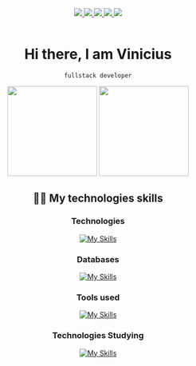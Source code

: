 <div align="center">
  
  <a href="mailto:viniciusumetsu210@gmail.com" target="_blank">
    <img src="https://img.shields.io/badge/Gmail-D14836?style=for-the-badge&logo=gmail&logoColor=white">
  </a>
  <a href="http://api.whatsapp.com/send?phone=5518997119365" target="_blank">
    <img src="https://img.shields.io/badge/WhatsApp-25D366?style=for-the-badge&logo=whatsapp&logoColor=white">
  </a>

  <a href="https://www.linkedin.com/in/viniciushenriquesantos/" target="_blank">
    <img src="https://img.shields.io/badge/linkedin-%230077B5.svg?style=for-the-badge&logo=linkedin&logoColor=white">
  </a>

  <a href="https://www.instagram.com/viniciusumetsu210/" target="_blank">
    <img src="https://img.shields.io/badge/<handle>-%23E4405F.svg?style=for-the-badge&logo=Instagram&logoColor=white">
  </a>
  
  <a href="https://t.me/ViniUme" target="_blank">
    <img src="https://img.shields.io/badge/Telegram-2CA5E0?style=for-the-badge&logo=telegram&logoColor=white">
  </a>
  
</div><br>

<div align="center">

# Hi there, I am Vinicius
    fullstack developer

  <img height="180em" src="https://github-readme-stats.vercel.app/api?username=ViniUme&show_icons=true&theme=dracula&include_all_commits=true&count_private=true"/>
  <img height="180em" src="https://github-readme-stats.vercel.app/api/top-langs/?username=ViniUme&layout=compact&langs_count=7&theme=dracula"/>
<br>

## 👨‍💻 My technologies skills
<div>

### Technologies
[![My Skills](https://skills.thijs.gg/icons?i=html,css,js,nodejs,react,nextjs,vuejs,mui,python,flask,sass,markdown&theme=dark)](https://skills.thijs.gg)
  
### Databases
[![My Skills](https://skills.thijs.gg/icons?i=mongodb,firebase&theme=dark)](https://skills.thijs.gg)

### Tools used
[![My Skills](https://skills.thijs.gg/icons?i=vscode,visualstudio,photoshop,heroku,git,github&theme=dark)](https://skills.thijs.gg)
  
### Technologies Studying
[![My Skills](https://skills.thijs.gg/icons?i=ts&theme=dark)](https://skills.thijs.gg)

</div>
